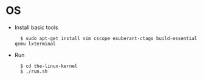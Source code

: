 # OS

* Install basic tools

       	$ sudo apt-get install vim cscope exuberant-ctags build-essential qemu lxterminal
* Run

		$ cd the-linux-kernel
		$ ./run.sh